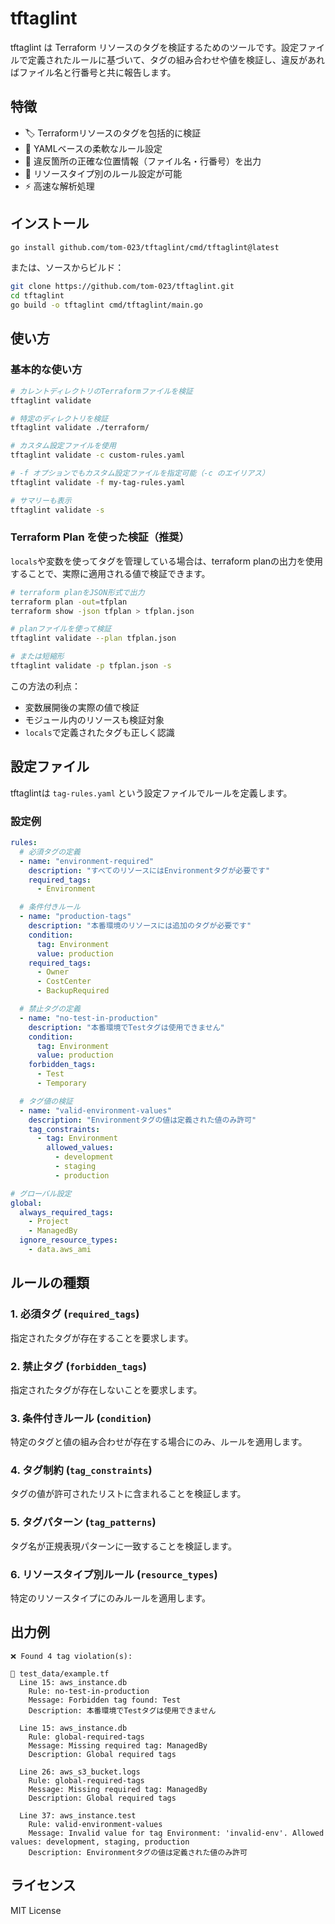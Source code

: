 # tftaglint

tftaglint は Terraform リソースのタグを検証するためのツールです。設定ファイルで定義されたルールに基づいて、タグの組み合わせや値を検証し、違反があればファイル名と行番号と共に報告します。

## 特徴

- 🏷️ Terraformリソースのタグを包括的に検証
- 📝 YAMLベースの柔軟なルール設定
- 📍 違反箇所の正確な位置情報（ファイル名・行番号）を出力
- 🎯 リソースタイプ別のルール設定が可能
- ⚡ 高速な解析処理

## インストール

```bash
go install github.com/tom-023/tftaglint/cmd/tftaglint@latest
```

または、ソースからビルド：

```bash
git clone https://github.com/tom-023/tftaglint.git
cd tftaglint
go build -o tftaglint cmd/tftaglint/main.go
```

## 使い方

### 基本的な使い方

```bash
# カレントディレクトリのTerraformファイルを検証
tftaglint validate

# 特定のディレクトリを検証
tftaglint validate ./terraform/

# カスタム設定ファイルを使用
tftaglint validate -c custom-rules.yaml

# -f オプションでもカスタム設定ファイルを指定可能（-c のエイリアス）
tftaglint validate -f my-tag-rules.yaml

# サマリーも表示
tftaglint validate -s
```

### Terraform Plan を使った検証（推奨）

`locals`や変数を使ってタグを管理している場合は、terraform planの出力を使用することで、実際に適用される値で検証できます。

```bash
# terraform planをJSON形式で出力
terraform plan -out=tfplan
terraform show -json tfplan > tfplan.json

# planファイルを使って検証
tftaglint validate --plan tfplan.json

# または短縮形
tftaglint validate -p tfplan.json -s
```

この方法の利点：
- 変数展開後の実際の値で検証
- モジュール内のリソースも検証対象
- `locals`で定義されたタグも正しく認識

## 設定ファイル

tftaglintは `tag-rules.yaml` という設定ファイルでルールを定義します。

### 設定例

```yaml
rules:
  # 必須タグの定義
  - name: "environment-required"
    description: "すべてのリソースにはEnvironmentタグが必要です"
    required_tags:
      - Environment

  # 条件付きルール
  - name: "production-tags"
    description: "本番環境のリソースには追加のタグが必要です"
    condition:
      tag: Environment
      value: production
    required_tags:
      - Owner
      - CostCenter
      - BackupRequired

  # 禁止タグの定義
  - name: "no-test-in-production"
    description: "本番環境でTestタグは使用できません"
    condition:
      tag: Environment
      value: production
    forbidden_tags:
      - Test
      - Temporary

  # タグ値の検証
  - name: "valid-environment-values"
    description: "Environmentタグの値は定義された値のみ許可"
    tag_constraints:
      - tag: Environment
        allowed_values:
          - development
          - staging
          - production

# グローバル設定
global:
  always_required_tags:
    - Project
    - ManagedBy
  ignore_resource_types:
    - data.aws_ami
```

## ルールの種類

### 1. 必須タグ (`required_tags`)
指定されたタグが存在することを要求します。

### 2. 禁止タグ (`forbidden_tags`)
指定されたタグが存在しないことを要求します。

### 3. 条件付きルール (`condition`)
特定のタグと値の組み合わせが存在する場合にのみ、ルールを適用します。

### 4. タグ制約 (`tag_constraints`)
タグの値が許可されたリストに含まれることを検証します。

### 5. タグパターン (`tag_patterns`)
タグ名が正規表現パターンに一致することを検証します。

### 6. リソースタイプ別ルール (`resource_types`)
特定のリソースタイプにのみルールを適用します。

## 出力例

```
❌ Found 4 tag violation(s):

📄 test_data/example.tf
  Line 15: aws_instance.db
    Rule: no-test-in-production
    Message: Forbidden tag found: Test
    Description: 本番環境でTestタグは使用できません

  Line 15: aws_instance.db
    Rule: global-required-tags
    Message: Missing required tag: ManagedBy
    Description: Global required tags

  Line 26: aws_s3_bucket.logs
    Rule: global-required-tags
    Message: Missing required tag: ManagedBy
    Description: Global required tags

  Line 37: aws_instance.test
    Rule: valid-environment-values
    Message: Invalid value for tag Environment: 'invalid-env'. Allowed values: development, staging, production
    Description: Environmentタグの値は定義された値のみ許可
```

## ライセンス

MIT License